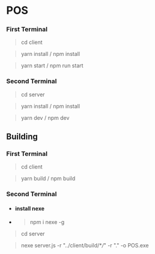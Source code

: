 # POS

### First Terminal

> cd client

> yarn install / npm install

> yarn start / npm run start

### Second Terminal

> cd server

> yarn install / npm install

> yarn dev / npm dev

## Building

### First Terminal

> cd client

> yarn build / npm build

### Second Terminal

- #### install nexe
- > npm i nexe -g

> cd server

> nexe server.js -r "../client/build/\*_/_" -r "." -o POS.exe
